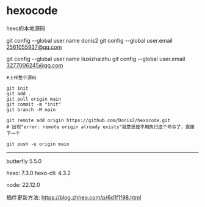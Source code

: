 # hexocode
hexo的本地源码




git config --global user.name donis2
git config --global user.email 2561055937@qq.com


git config --global user.name liuxizhaizhu
git config --global user.email 3277006245@qq.com



```git
#上传整个源码

git init
git add .
git pull origin main
git commit -m "init"
git branch -M main

git remote add origin https://github.com/Donis2/hexocode.git 
# 出现"error: remote origin already exists"就意思是不用执行这个命令了，直接下一个

git push -u origin main

```

----

butterfly 5.5.0

hexo: 7.3.0
hexo-cli: 4.3.2

node: 22.12.0

插件更新方法: https://blog.zhheo.com/p/6d1f1f98.html